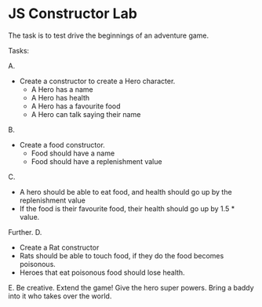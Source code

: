 # JS Constructor Lab

The task is to test drive the beginnings of an adventure game.

Tasks:

A.
- Create a constructor to create a Hero character.
  - A Hero has a name
  - A Hero has health
  - A Hero has a favourite food
  - A Hero can talk saying their name

B.
- Create a food constructor.
  - Food should have a name
  - Food should have a replenishment value

C.
  - A hero should be able to eat food, and health should go up by the replenishment value
  - If the food is their favourite food, their health should go up by 1.5 * value.

Further.
D.
  - Create a Rat constructor
  - Rats should be able to touch food,  if they do the food becomes poisonous.
  - Heroes that eat poisonous food should lose health.


E.
  Be creative. Extend the game! Give the hero super powers. Bring a baddy into it who takes over the world.
